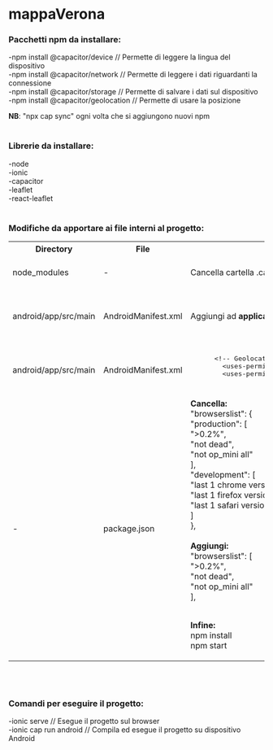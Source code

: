 # mappaVerona

<h3>Pacchetti npm da installare:</h3>
-npm install @capacitor/device            // Permette di leggere la lingua del dispositivo<br/>
-npm install @capacitor/network           // Permette di leggere i dati riguardanti la connessione<br/>
-npm install @capacitor/storage           // Permette di salvare i dati sul dispositivo<br/>
-npm install @capacitor/geolocation       // Permette di usare la posizione<br/>

<b>NB</b>: "npx cap sync" ogni volta che si aggiungono nuovi npm<br/><br/>


<h3>Librerie da installare:</h3>
-node<br/>
-ionic<br/>
-capacitor<br/>
-leaflet<br/>
-react-leaflet<br/><br/>


<h3>Modifiche da apportare ai file interni al progetto:</h3>
<table>
  <tr>
    <th>Directory</th>
    <th>File</th>
    <th>Modifica</th>
    <th>Motivo</th>
  </tr>
  <tr>
    <td>node_modules</td>
    <td>-</td>
    <td>Cancella cartella .cache</td>
    <td>Progetto non si avvia</td>
  </tr>
  <tr>
    <td>android/app/src/main</td>
    <td>AndroidManifest.xml</td>
    <td>Aggiungi ad <b>application</b> android:usesCleartextTraffic="true"</td>
    <td>Vedere le immagini su android</td>
  </tr>
  <tr>
    <td>android/app/src/main</td>
    <td>AndroidManifest.xml</td>
    <td>
      <pre>
      &lt;!-- Geolocation API --&gt;
        &lt;uses-permission android:name="android.permission.ACCESS_COARSE_LOCATION" /&gt;
        &lt;uses-permission android:name="android.permission.ACCESS_FINE_LOCATION" /&gt;
      </pre>
    </td>
    <td>Vedere le immagini su android</td>
  </tr>
  <tr>
    <td>-</td>
    <td>package.json</td>
    <td>
     <b>Cancella:</b><br/>
     "browserslist": {<br/>
       "production": [<br/>
          ">0.2%",<br/>
          "not dead",<br/>
          "not op_mini all"<br/>
        ],<br/>
        "development": [<br/>
          "last 1 chrome version",<br/>
          "last 1 firefox version",<br/>
          "last 1 safari version"<br/>
        ]<br/>
      },
<br/><br/>
<b>Aggiungi:</b><br/>
"browserslist": [<br/>
   ">0.2%",<br/>
  "not dead",<br/>
  "not op_mini all"<br/>
],
<br/><br/>

<b>Infine:</b><br/>
  npm install<br/>
  npm start
</td>
    <td></td>
  </tr>
</table><br/><br/>


<h3>Comandi per eseguire il progetto:</h3>
-ionic serve            // Esegue il progetto sul browser<br/>
-ionic cap run android  // Compila ed esegue il progetto su dispositivo Android

